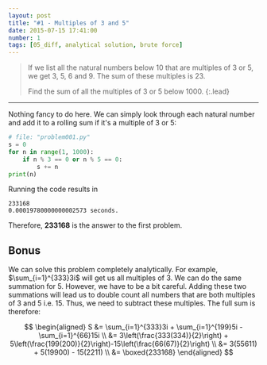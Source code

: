 ```yaml
---
layout: post
title: "#1 - Multiples of 3 and 5"
date: 2015-07-15 17:41:00
number: 1
tags: [05_diff, analytical solution, brute force]
---
```

> If we list all the natural numbers below 10 that are multiples of 3 or 5, we get 3, 5, 6 and 9. The sum of these multiples is 23.
> 
> Find the sum of all the multiples of 3 or 5 below 1000.
{:.lead}
* * *

Nothing fancy to do here. We can simply look through each natural number and add it to a rolling sum if it's a multiple of 3 or 5:

```python
# file: "problem001.py"
s = 0
for n in range(1, 1000):
    if n % 3 == 0 or n % 5 == 0:
        s += n
print(n)
```
Running the code results in
```
233168
0.00019780000000002573 seconds.
```
Therefore, **233168** is the answer to the first problem.
## Bonus
We can solve this problem completely analytically. For example, $\sum_{i=1}^{333}3i$ will get us all multiples of 3. We can do the same summation for 5. However, we have to be a bit careful. Adding these two summations will lead us to double count all numbers that are both multiples of 3 and 5 i.e. 15. Thus, we need to subtract these multiples. The full sum is therefore:

$$
\begin{aligned}
S &= \sum_{i=1}^{333}3i + \sum_{i=1}^{199}5i - \sum_{i=1}^{66}15i
\\
&= 3\left(\frac{333(334)}{2}\right) + 5\left(\frac{199(200)}{2}\right)-15\left(\frac{66(67)}{2}\right)
\\ &=
3(55611) + 5(19900) - 15(2211)
\\ &=
\boxed{233168}
\end{aligned}
$$